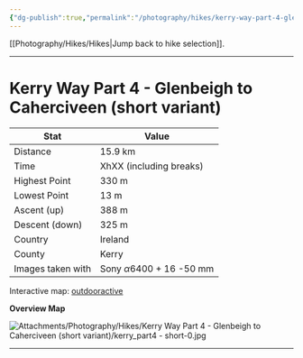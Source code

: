 ```yaml
---
{"dg-publish":true,"permalink":"/photography/hikes/kerry-way-part-4-glenbeigh-to-caherciveen-short-variant/","hide":"true","updated":"2025-07-05T21:07:45.427+02:00"}
---
```


[[Photography/Hikes/Hikes\|Jump back to hike selection]].

---
# Kerry Way Part 4 - Glenbeigh to Caherciveen (short variant)
 
| Stat              | Value                                |
| ----------------- | ------------------------------------ |
| Distance          | 15.9 km                              |
| Time              | XhXX (including breaks)              |
| Highest Point     | 330 m                                |
| Lowest Point      | 13 m                                 |
| Ascent (up)       | 388 m                                |
| Descent (down)    | 325 m                                |
| Country           | Ireland                              |
| County            | Kerry                                |
| Images taken with | Sony $\alpha\text{6400}$ + 16 -50 mm |

Interactive map: [outdooractive](https://www.outdooractive.com/en/route/hiking-trail/southwest-ireland/kerry-way-part-4-glenbeigh-caherciveen-short-variant-to-kells-/318374411/?share=%7E3ixczdxz%244osshygo)

**Overview Map**

![Attachments/Photography/Hikes/Kerry Way Part 4 - Glenbeigh to Caherciveen (short variant)/kerry_part4 - short-0.jpg](/img/user/Attachments/Photography/Hikes/Kerry%20Way%20Part%204%20-%20Glenbeigh%20to%20Caherciveen%20(short%20variant)/kerry_part4%20-%20short-0.jpg)

---
